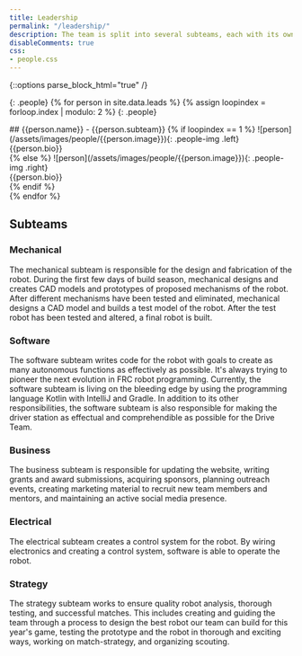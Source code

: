 ```yaml
---
title: Leadership
permalink: "/leadership/"
description: The team is split into several subteams, each with its own specialty.
disableComments: true
css:
- people.css
---
```


{::options parse_block_html="true" /}

{: .people}
{% for person in site.data.leads %}
{% assign loopindex = forloop.index | modulo: 2 %}
{: .people}
<div>
## {{person.name}} - {{person.subteam}}
{% if loopindex == 1 %}
![person](/assets/images/people/{{person.image}}){: .people-img .left}
<div class="people-text right">
{{person.bio}}
</div>
{% else %}
![person](/assets/images/people/{{person.image}}){: .people-img .right}
<div class="people-text left">
{{person.bio}}
</div>
{% endif %}
</div>
{% endfor %}

## Subteams

### Mechanical
The mechanical subteam is responsible for the design and fabrication of the
robot. During the first few days of build season, mechanical designs and
creates CAD models and prototypes of proposed mechanisms of the robot. After
different mechanisms have been tested and eliminated, mechanical designs a CAD
model and builds a test model of the robot. After the test robot has been
tested and altered, a final robot is built.

### Software
The software subteam writes code for the robot with goals to create as many
autonomous functions as effectively as possible. It's always trying to pioneer
the next evolution in FRC robot programming. Currently, the software subteam is
living on the bleeding edge by using the programming language Kotlin with
IntelliJ and Gradle. In addition to its other responsibilities, the software
subteam is also responsible for making the driver station as effectual and
comprehendible as possible for the Drive Team.

### Business
The business subteam is responsible for updating the website, writing grants
and award submissions, acquiring sponsors, planning outreach events, creating
marketing material to recruit new team members and mentors, and maintaining an
active social media presence.

### Electrical
The electrical subteam creates a control system for the robot. By wiring
electronics and creating a control system, software is able to operate the
robot.

### Strategy
The strategy subteam works to ensure quality robot analysis, thorough testing,
and successful matches. This includes creating and guiding the team through a
process to design the best robot our team can build for this year's game,
testing the prototype and the robot in thorough and exciting ways, working
on match-strategy, and organizing scouting.
